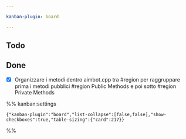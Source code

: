 ```yaml
---

kanban-plugin: board

---
```


## Todo



## Done

- [x] Organizzare i metodi dentro aimbot.cpp tra #region per raggruppare prima i metodi pubblici #region Public Methods e poi sotto #region Private Methods




%% kanban:settings
```
{"kanban-plugin":"board","list-collapse":[false,false],"show-checkboxes":true,"table-sizing":{"card":217}}
```
%%